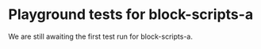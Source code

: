 # Playground tests for block-scripts-a
We are still awaiting the first test run for block-scripts-a.
